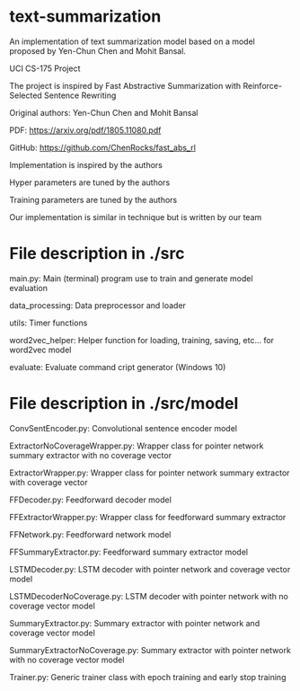 # text-summarization
An implementation of text summarization model based on a model proposed by Yen-Chun Chen and Mohit Bansal. 

UCI CS-175 Project

The project is inspired by Fast Abstractive Summarization with Reinforce-Selected Sentence Rewriting

Original authors: Yen-Chun Chen and Mohit Bansal

PDF: https://arxiv.org/pdf/1805.11080.pdf

GitHub: https://github.com/ChenRocks/fast_abs_rl


Implementation is inspired by the authors

Hyper parameters are tuned by the authors

Training parameters are tuned by the authors

Our implementation is similar in technique but is written by our team


# File description in ./src

main.py: Main (terminal) program use to train and generate model evaluation

data_processing: Data preprocessor and loader

utils: Timer functions

word2vec_helper: Helper function for loading, training, saving, etc... for word2vec model

evaluate: Evaluate command cript generator (Windows 10)

# File description in ./src/model

ConvSentEncoder.py: Convolutional sentence encoder model

ExtractorNoCoverageWrapper.py: Wrapper class for pointer network summary extractor with no coverage vector 

ExtractorWrapper.py: Wrapper class for pointer network summary extractor with coverage vector

FFDecoder.py: Feedforward decoder model

FFExtractorWrapper.py: Wrapper class for feedforward summary extractor

FFNetwork.py: Feedforward network  model

FFSummaryExtractor.py: Feedforward summary extractor model

LSTMDecoder.py: LSTM decoder with pointer network and coverage vector model

LSTMDecoderNoCoverage.py: LSTM decoder with pointer network with no coverage vector model

SummaryExtractor.py: Summary extractor with pointer network and coverage vector model

SummaryExtractorNoCoverage.py: Summary extractor with pointer network with no coverage vector model

Trainer.py: Generic trainer class with epoch training and early stop training
